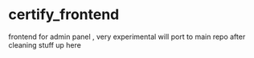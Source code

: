 # certify_frontend

frontend for admin panel , very experimental will port to main repo after cleaning stuff up here
